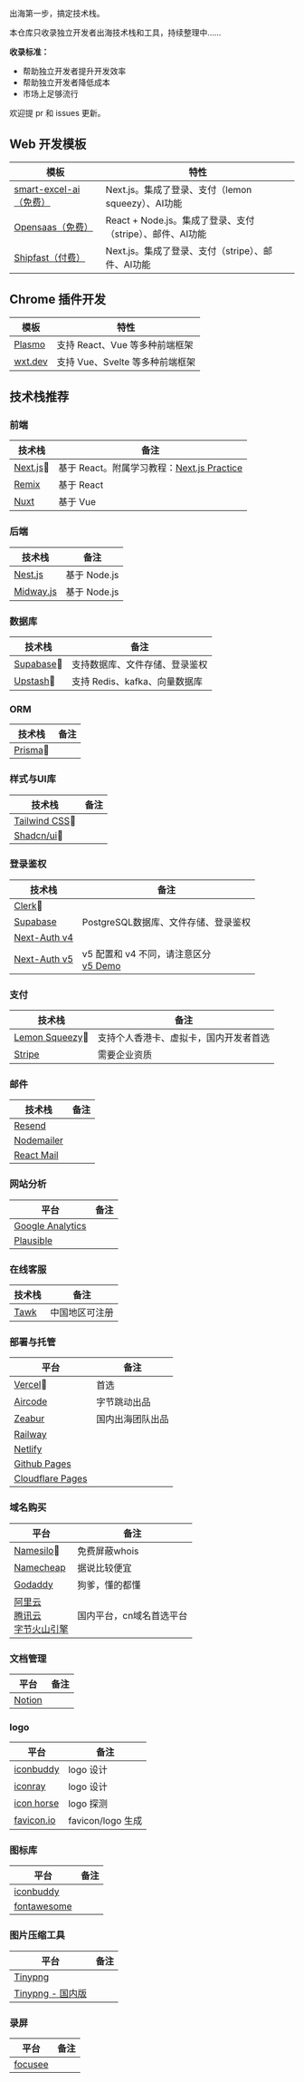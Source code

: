 出海第一步，搞定技术栈。

本仓库只收录独立开发者出海技术栈和工具，持续整理中……

**收录标准：**

- 帮助独立开发者提升开发效率
- 帮助独立开发者降低成本
- 市场上足够流行 

欢迎提 pr 和 issues 更新。



## Web 开发模板
| 模板 | 特性 |
| --- | --- |
| [smart-excel-ai（免费）](https://github.com/weijunext/smart-excel-ai) | Next.js。集成了登录、支付（lemon squeezy）、AI功能 |
| [Opensaas（免费）](https://github.com/wasp-lang/open-saas/) | React + Node.js。集成了登录、支付（stripe）、邮件、AI功能 |
| [Shipfast（付费）](https://shipfa.st/) | Next.js。集成了登录、支付（stripe）、邮件、AI功能 |


## Chrome 插件开发
| 模板 | 特性 |
| --- | --- |
| [Plasmo](https://www.plasmo.com/) | 支持 React、Vue 等多种前端框架 |
| [wxt.dev](https://wxt.dev/) | 支持 Vue、Svelte 等多种前端框架 |



## 技术栈推荐

### 前端
| 技术栈 | 备注|
| --- | --- |
| [Next.js](https://nextjs.org/)🌟 | 基于 React。附属学习教程：[Next.js Practice](https://nextjs.weijunext.com/)  |
| [Remix](https://remix.run/) | 基于 React |
| [Nuxt](https://nuxt.com/) | 基于 Vue |


### 后端
| 技术栈 | 备注|
| --- | --- |
| [Nest.js](https://docs.nestjs.com/) | 基于 Node.js |
| [Midway.js](https://midwayjs.org/) | 基于 Node.js |

### 数据库
| 技术栈 | 备注 |
| --- | --- |
| [Supabase](https://supabase.com/)🌟 |  支持数据库、文件存储、登录鉴权 |
| [Upstash](https://console.upstash.com)🌟 |  支持 Redis、kafka、向量数据库 |

### ORM
| 技术栈 | 备注 |
| --- | --- |
| [Prisma](https://prisma.io/)🌟 |   |


### 样式与UI库
| 技术栈 | 备注 |
| --- | --- |
| [Tailwind CSS](https://tailwindcss.com/)🌟 | |
| [Shadcn/ui](https://ui.shadcn.com/)🌟 |  |


### 登录鉴权
| 技术栈 | 备注 |
| --- | --- |
| [Clerk](https://clerk.com/)🌟 | |
| [Supabase](https://supabase.com/) |  PostgreSQL数据库、文件存储、登录鉴权 |
| [Next-Auth v4](https://next-auth.js.org/) | |
| [Next-Auth v5](https://authjs.dev/getting-started/introduction) | v5 配置和 v4 不同，请注意区分<br> [v5 Demo](https://github.com/AntonioErdeljac/next-auth-v5-advanced-guide) |


### 支付
| 技术栈 | 备注 |
| --- | --- |
| [Lemon Squeezy](https://www.lemonsqueezy.com/)🌟 |  支持个人香港卡、虚拟卡，国内开发者首选 |
| [Stripe](https://stripe.com/) | 需要企业资质  |


### 邮件
| 技术栈 | 备注 |
| --- | --- |
| [Resend](https://resend.com/) |   |
| [Nodemailer](https://github.com/nodemailer/nodemailer) |  |
| [React Mail](https://react.email/) |  |

### 网站分析
| 平台 | 备注 |
| --- | --- |
| [Google Analytics](https://analytics.google.com/analytics/web/) | |
| [Plausible]( https://plausible.io) | |


### 在线客服
| 技术栈 | 备注 |
| --- | --- |
| [Tawk](https://tawk.to/) | 中国地区可注册  |


### 部署与托管
| 平台 | 备注 |
| --- | --- |
| [Vercel](https://vercel.com/dashboard)🌟 | 首选 |
| [Aircode](https://aircode.io/) | 字节跳动出品 |
| [Zeabur](https://zeabur.com/) | 国内出海团队出品 |
| [Railway](https://railway.app/) |  |
| [Netlify](https://www.netlify.com/) | |
| [Github Pages](https://pages.github.com/) | |
| [Cloudflare Pages](https://developers.cloudflare.com/pages/) | |


### 域名购买
| 平台 | 备注 |
| --- | --- |
| [Namesilo](https://www.namesilo.com/)🌟 | 免费屏蔽whois |
| [Namecheap](https://www.namecheap.com/) | 据说比较便宜 |
| [Godaddy](https://www.godaddy.com/) | 狗爹，懂的都懂 |
| [阿里云](https://wanwang.aliyun.com/domain) <br>  [腾讯云](https://cloud.tencent.com/act/pro/domain-sale) <br> [字节火山引擎](https://www.volcengine.com/product/domain-service)| 国内平台，cn域名首选平台 |


### 文档管理
| 平台 | 备注 |
| --- | --- |
| [Notion](https://notion.so/) |  |


### logo
| 平台 | 备注 |
| --- | --- |
| [iconbuddy](https://iconbuddy.app/logo-maker) |  logo 设计 |
| [iconray](https://icon.ray.so/) |  logo 设计 |
| [icon horse](https://icon.horse/) |  logo 探测 |
| [favicon.io](https://favicon.io/) |  favicon/logo 生成 |

### 图标库
| 平台 | 备注 |
| --- | --- |
| [iconbuddy](https://iconbuddy.app/) | |
| [fontawesome](https://fontawesome.com/icons) | |

### 图片压缩工具
| 平台 | 备注 |
| --- | --- |
| [Tinypng](https://tinypng.com/) | |
| [Tinypng - 国内版](https://tinify.cn/) | |


### 录屏
| 平台 | 备注 |
| --- | --- |
| [focusee](https://gemoo.com/focusee/) | |

